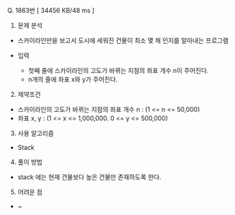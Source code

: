 Q. 1863번 [ 34456 KB/48 ms ]

1. 문제 분석
- 스카이라인만을 보고서 도시에 세워진 건물이 최소 몇 채 인지를 알아내는 프로그램


- 입력
  - 첫째 줄에 스카이라인의 고도가 바뀌는 지점의 좌표 개수 n이 주어진다.
  - n개의 줄에 좌표 x와 y가 주어진다.

2. 제약조건
- 스카이라인의 고도가 바뀌는 지점의 좌표 개수 n : (1 <= n <= 50,000)
- 좌표 x, y : (1 <= x <= 1,000,000. 0 <= y <= 500,000)

3. 사용 알고리즘
- Stack

4. 풀이 방법
- stack 에는 현재 건물보다 높은 건물만 존재하도록 한다.

5. 어려운 점
- ~